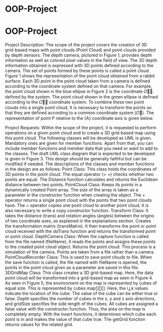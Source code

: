 # OOP-Project
# OOP-Project
Project Description:
The scope of the project covers the creation of 3D grid-based maps with point clouds (Point Cloud) and point clouds provided by depth sensors. The depth camera, pictured in Figure 1, provides depth information as well as colored pixel values in the field of view. The 3D depth information obtained is expressed with 3D points defined according to the camera. The set of points formed by these points is called a point cloud. Figure 1 shows the representation of the point cloud obtained from a rabbit surface.
Each 3D point in the point cloud taken from a camera is defined according to the coordinate system defined on that camera. For example, the point cloud shown in the blue ellipse in Figure 2 is the coordinate 𝑂􀮼􀬵.
defined by the system. The point cloud shown in the green ellipse is defined according to the 𝑂􀮼􀬶 coordinate system. To combine these two point clouds into a single point cloud,
It is necessary to transform the points so that they are defined according to a common coordinate system (𝑂􀮻). The representation of point P relative to the {A} coordinate axis is given below.

Project Requests:
Within the scope of the project, it is requested to perform operations on a given point cloud and to create a 3D grid-based map using this point cloud. The following classes will be developed as UML
is given. Mandatory ones are given for member functions. Apart from that, you can include member functions and member data that you need or want to add to the classes.
The draft UML class diagram that is expected to be developed is given in Figure 3. This design should be generally faithful but can be modified if needed. The descriptions of the classes and member functions in the design are as follows:
Point Class: This class holds the coordinates of 3D points in the point cloud. The equal operator (= =) checks whether two points are equal. The Distance function calculates and returns the Euclidean distance between two points.
PointCloud Class: Keeps its points in a dynamically created Point array. The size of the array is taken as a parameter in the constructor function when creating the object. The + operator returns a single point cloud with the points that two point clouds have. The = operator copies one point cloud to another point cloud. It is also necessary to write a copy constructor function.
Transform Class: It takes the distance (trans) and rotation angles (angles) between the origins of two coordinate axes, as explained in the explanations section. Creates the transformation matrix (transMatrix). It then transforms the point or point cloud received with the doTrans function and returns the transformed point or point cloud.
DepthCamera Class: When the capture function is called from the file named (fileName), it reads the points and assigns these points to the created point cloud object. Returns the point cloud. This process is a simulation of the camera. Points are taken from a file rather than a camera.
PointCloudRecorder Class: This is used to save point clouds to file. When the save function is called, the file named with fileName is opened, the points in the point cloud given as a parameter are saved in this file.
3DGridMap Class: This class creates a 3D grid-based map. Here, the data point cloud will be transformed into a grid-based map as seen in Figure 4. As seen in Figure 5, the environment on the map is represented by cubes of equal size. This is represented by cubes map[][][]. Here, the i,j,k values indicate the location of the cube. The value of the cube can be either true or false. Depth specifies the number of cubes in the x, y and z axis directions, and gridSize specifies the side length of the cubes. All cubes are assigned a false value with the constructor function. Thus, the area on the map is completely empty. With the insert functions, it determines which cube each point is in and makes the value of that cube true. The getGrid function returns values for the related grid.

